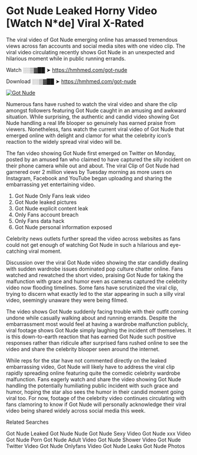 ﻿# Got Nude Leaked Horny Video [Watch N*de] Viral X-Rated

The viral video of ﻿Got Nude emerging online has amassed tremendous views across fan accounts and social media sites with one video clip. The viral video circulating recently shows ﻿Got Nude in an unexpected and hilarious moment while in public running errands. 

Watch ░░▒▓██ ➤ https://hmhmed.com/got-nude

Download ░░▒▓██ ➤ https://hmhmed.com/got-nude

[![Got Nude](https://i.imgur.com/dJHk4Zq.gif)](https://hmhmed.com/got-nude)

Numerous fans have rushed to watch the viral video and share the clip amongst followers featuring ﻿Got Nude caught in an amusing and awkward situation. While surprising, the authentic and candid video showing ﻿Got Nude handling a real life blooper so genuinely has earned praise from viewers. Nonetheless, fans watch the current viral video of ﻿Got Nude that emerged online with delight and clamor for what the celebrity icon’s reaction to the widely spread viral video will be.

The fan video showing ﻿Got Nude first emerged on Twitter on Monday, posted by an amused fan who claimed to have captured the silly incident on their phone camera while out and about. The viral Clip of ﻿Got Nude had garnered over 2 million views by Tuesday morning as more users on Instagram, Facebook and YouTube began uploading and sharing the embarrassing yet entertaining video. 

1. ﻿Got Nude Only Fans leak video
2. ﻿Got Nude leaked pictures
3. ﻿Got Nude explicit content leak
4. Only Fans account breach
5. Only Fans data hack
6. ﻿Got Nude personal information exposed

Celebrity news outlets further spread the video across websites as fans could not get enough of watching ﻿Got Nude in such a hilarious and eye-catching viral moment. 

Discussion over the viral ﻿Got Nude video showing the star candidly dealing with sudden wardrobe issues dominated pop culture chatter online. Fans watched and rewatched the short video, praising ﻿Got Nude for taking the malfunction with grace and humor even as cameras captured the celebrity video now flooding timelines. Some fans have scrutinized the viral clip, trying to discern what exactly led to the star appearing in such a silly viral video, seemingly unaware they were being filmed.

The video shows ﻿Got Nude suddenly facing trouble with their outfit coming undone while casually walking about and running errands. Despite the embarrassment most would feel at having a wardrobe malfunction publicly, viral footage shows ﻿Got Nude simply laughing the incident off themselves. It is this down-to-earth reaction that has earned ﻿Got Nude such positive responses rather than ridicule after surprised fans rushed online to see the video and share the celebrity blooper seen around the internet.  

While reps for the star have not commented directly on the leaked embarrassing video, ﻿Got Nude will likely have to address the viral clip rapidly spreading online featuring quite the comedic celebrity wardrobe malfunction. Fans eagerly watch and share the video showing ﻿Got Nude handling the potentially humiliating public incident with such grace and humor, hoping the star also sees the humor in their candid moment going viral too. For now, footage of the celebrity video continues circulating with fans clamoring to know if ﻿Got Nude will personally acknowledge their viral video being shared widely across social media this week.

Related Searches

﻿Got Nude Leaked
﻿Got Nude Nude
﻿Got Nude Sexy Video
﻿Got Nude xxx Video
﻿Got Nude Porn
﻿Got Nude Adult Video
﻿Got Nude Shower Video
﻿Got Nude Twitter Video
﻿Got Nude Onlyfans Video
﻿Got Nude Leaks
﻿Got Nude Photos